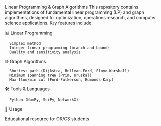 Linear Programming & Graph Algorithms
This repository contains implementations of fundamental linear programming (LP) and graph algorithms, designed for optimization, operations research, and computer science applications. Key features include:

📊 Linear Programming

      Simplex method
      Integer linear programming (branch and bound)
      Duality and sensitivity analysis

🌐 Graph Algorithms

      Shortest path (Dijkstra, Bellman-Ford, Floyd-Warshall)
      Minimum spanning tree (Prim, Kruskal)
      Max flow/min cut (Ford-Fulkerson, Edmonds-Karp)
      
🛠 Tools & Languages

      Python (NumPy, SciPy, NetworkX)
      
📖 Usage

Educational resource for OR/CS students

